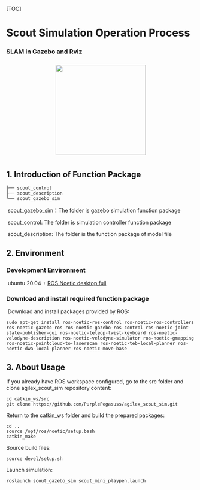 [TOC]

# Scout Simulation Operation Process

### SLAM in Gazebo and Rviz
<p align = "center">
  <img src = "animations/Gazebo_sim_edited.gif" height = "240px" style="margin:10px 10px">
</p>

## 1.	Introduction of Function Package

```
├── scout_control
├── scout_description
└── scout_gazebo_sim
```

​	scout_gazebo_sim：The folder is gazebo simulation function package

​	scout_control: The folder is simulation controller function package

​	scout_description: The folder is the function package of model file

## 2.	Environment

### Development Environment

​	ubuntu 20.04 + [ROS Noetic desktop full](http://wiki.ros.org/noetic/Installation/Ubuntu)

### Download and install required function package

​	Download and install packages provided by ROS:

```
sudo apt-get install ros-noetic-ros-control ros-noetic-ros-controllers ros-noetic-gazebo-ros ros-noetic-gazebo-ros-control ros-noetic-joint-state-publisher-gui ros-noetic-teleop-twist-keyboard ros-noetic-velodyne-description ros-noetic-velodyne-simulator ros-noetic-gmapping ros-noetic-pointcloud-to-laserscan ros-noetic-teb-local-planner ros-noetic-dwa-local-planner ros-noetic-move-base
```

## 3.	About Usage
If you already have ROS workspace configured, go to the src folder and clone agilex_scout_sim repository content:
```
cd catkin_ws/src
git clone https://github.com/PurplePegasuss/agilex_scout_sim.git
```
Return to the catkin_ws folder and build the prepared packages:
```
cd ..
source /opt/ros/noetic/setup.bash
catkin_make
```
Source build files:
```
source devel/setup.sh
```
Launch simulation:
```
roslaunch scout_gazebo_sim scout_mini_playpen.launch
```
